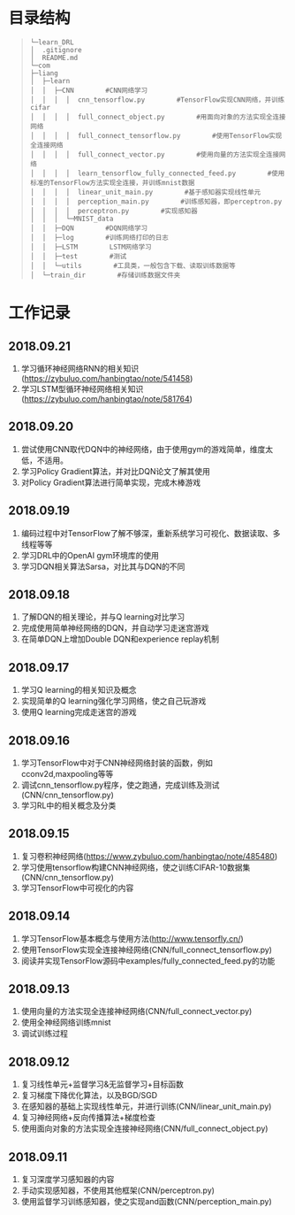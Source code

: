 # 目录结构 #

>     └─learn_DRL 
>     │  .gitignore
>     │  README.md
>     └─com
>     ├─liang
>     │  ├─learn
>     │  │  ├─CNN        #CNN网络学习
>     │  │  │  │  cnn_tensorflow.py        #TensorFlow实现CNN网络，并训练cifar
>     │  │  │  │  full_connect_object.py        #用面向对象的方法实现全连接网络
>     │  │  │  │  full_connect_tensorflow.py        #使用TensorFlow实现全连接网络
>     │  │  │  │  full_connect_vector.py        #使用向量的方法实现全连接网络
>     │  │  │  │  learn_tensorflow_fully_connected_feed.py        #使用标准的TensorFlow方法实现全连接，并训练mnist数据
>     │  │  │  │  linear_unit_main.py        #基于感知器实现线性单元
>     │  │  │  │  perception_main.py        #训练感知器，即perceptron.py
>     │  │  │  │  perceptron.py        #实现感知器
>     │  │  │  └─MNIST_data
>     │  │  ├─DQN        #DQN网络学习
>     │  │  ├─log        #训练网络打印的日志
>     │  │  ├─LSTM        LSTM网络学习
>     │  │  ├─test        #测试
>     │  │  └─utils        #工具类，一般包含下载、读取训练数据等
>     │  └─train_dir        #存储训练数据文件夹




# 工作记录 #
## 2018.09.21 ##
1. 学习循环神经网络RNN的相关知识(https://zybuluo.com/hanbingtao/note/541458)
2. 学习LSTM型循环神经网络相关知识(https://zybuluo.com/hanbingtao/note/581764)

## 2018.09.20 ##
1. 尝试使用CNN取代DQN中的神经网络，由于使用gym的游戏简单，维度太低，不适用。
2. 学习Policy Gradient算法，并对比DQN论文了解其使用
3. 对Policy Gradient算法进行简单实现，完成木棒游戏

## 2018.09.19 ##
1. 编码过程中对TensorFlow了解不够深，重新系统学习可视化、数据读取、多线程等等
2. 学习DRL中的OpenAI gym环境库的使用
3. 学习DQN相关算法Sarsa，对比其与DQN的不同

## 2018.09.18 ##
1. 了解DQN的相关理论，并与Q learning对比学习
2. 完成使用简单神经网络的DQN，并自动学习走迷宫游戏
3. 在简单DQN上增加Double DQN和experience replay机制

## 2018.09.17 ##
1. 学习Q learning的相关知识及概念
2. 实现简单的Q learning强化学习网络，使之自己玩游戏
3. 使用Q learning完成走迷宫的游戏

## 2018.09.16 ##
1. 学习TensorFlow中对于CNN神经网络封装的函数，例如cconv2d,maxpooling等等
2. 调试cnn_tensorflow.py程序，使之跑通，完成训练及测试(CNN/cnn_tensorflow.py)
3. 学习RL中的相关概念及分类

## 2018.09.15 ##
1. 复习卷积神经网络(https://www.zybuluo.com/hanbingtao/note/485480)
2. 学习使用tensorflow构建CNN神经网络，使之训练CIFAR-10数据集(CNN/cnn_tensorflow.py)
3. 学习TensorFlow中可视化的内容

## 2018.09.14 ##
1. 学习TensorFlow基本概念与使用方法(http://www.tensorfly.cn/)
2. 使用TensorFlow实现全连接神经网络(CNN/full_connect_tensorflow.py)
3. 阅读并实现TensorFlow源码中examples/fully_connected_feed.py的功能


## 2018.09.13 ##
1. 使用向量的方法实现全连接神经网络(CNN/full_connect_vector.py)
2. 使用全神经网络训练mnist
3. 调试训练过程

## 2018.09.12 ##
1. 复习线性单元+监督学习&无监督学习+目标函数
2. 复习梯度下降优化算法，以及BGD/SGD
3. 在感知器的基础上实现线性单元，并进行训练(CNN/linear_unit_main.py)
4. 复习神经网络+反向传播算法+梯度检查
5. 使用面向对象的方法实现全连接神经网络(CNN/full_connect_object.py)


##  2018.09.11  ##
1. 复习深度学习感知器的内容
2. 手动实现感知器，不使用其他框架(CNN/perceptron.py)
3. 使用监督学习训练感知器，使之实现and函数(CNN/perception_main.py)